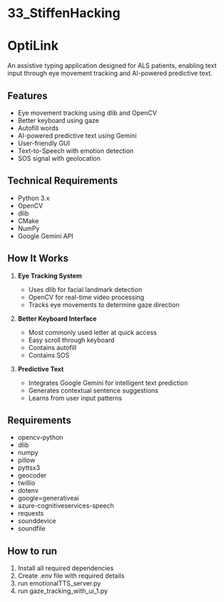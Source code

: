 # 33_StiffenHacking
# OptiLink

An assistive typing application designed for ALS patients, enabling text input through eye movement tracking and AI-powered predictive text.

## Features

- Eye movement tracking using dlib and OpenCV
- Better keyboard using gaze
- Autofill words
- AI-powered predictive text using Gemini
- User-friendly GUI
- Text-to-Speech with emotion detection
- SOS signal with geolocation

## Technical Requirements

- Python 3.x
- OpenCV
- dlib
- CMake
- NumPy
- Google Gemini API

## How It Works

1. **Eye Tracking System**
   - Uses dlib for facial landmark detection
   - OpenCV for real-time video processing
   - Tracks eye movements to determine gaze direction

2. **Better Keyboard Interface**
   - Most commonly used letter at quick access
   - Easy scroll through keyboard
   - Contains autofill
   - Contains SOS

3. **Predictive Text**
   - Integrates Google Gemini for intelligent text prediction
   - Generates contextual sentence suggestions
   - Learns from user input patterns

## Requirements 
- opencv-python
- dlib
- numpy
- pillow
- pyttsx3
- geocoder
- twillio
- dotenv
- google=generativeai
- azure-cognitiveservices-speech
- requests
- sounddevice
- soundfile

## How to run
1. Install all required dependencies
2. Create .env file with required details
3. run emotionalTTS_server.py
4. run gaze_tracking_with_ui_1.py
